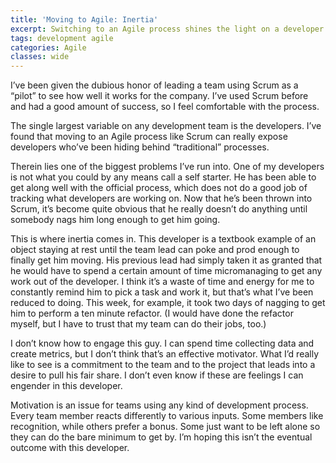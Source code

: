 ```yaml
---
title: 'Moving to Agile: Inertia'
excerpt: Switching to an Agile process shines the light on a developer who has been successfully hiding his lack of work, but what can I do to change his behavior?
tags: development agile
categories: Agile
classes: wide
---
```


I’ve been given the dubious honor of leading a team using Scrum as a “pilot” to see how well it works for the company. I’ve used Scrum before and had a good amount of success, so I feel comfortable with the process.

The single largest variable on any development team is the developers. I’ve found that moving to an Agile process like Scrum can really expose developers who’ve been hiding behind “traditional” processes.

Therein lies one of the biggest problems I’ve run into. One of my developers is not what you could by any means call a self starter. He has been able to get along well with the official process, which does not do a good job of tracking what developers are working on. Now that he’s been thrown into Scrum, it’s become quite obvious that he really doesn’t do anything until somebody nags him long enough to get him going.

This is where inertia comes in. This developer is a textbook example of an object staying at rest until the team lead can poke and prod enough to finally get him moving. His previous lead had simply taken it as granted that he would have to spend a certain amount of time micromanaging to get any work out of the developer. I think it’s a waste of time and energy for me to constantly remind him to pick a task and work it, but that’s what I’ve been reduced to doing. This week, for example, it took two days of nagging to get him to perform a ten minute refactor. (I would have done the refactor myself, but I have to trust that my team can do their jobs, too.)

I don’t know how to engage this guy. I can spend time collecting data and create metrics, but I don’t think that’s an effective motivator. What I’d really like to see is a commitment to the team and to the project that leads into a desire to pull his fair share. I don’t even know if these are feelings I can engender in this developer.

Motivation is an issue for teams using any kind of development process. Every team member reacts differently to various inputs. Some members like recognition, while others prefer a bonus. Some just want to be left alone so they can do the bare minimum to get by. I’m hoping this isn’t the eventual outcome with this developer.
